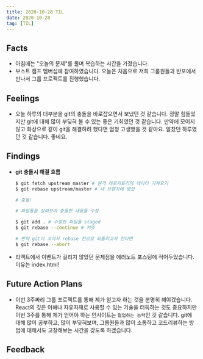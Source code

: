 ```yaml
---
title: 2020-10-28 TIL
date: 2020-10-28
tag: [TIL]
---
```


## Facts

- 아침에는 "오늘의 문제"를 풀며 복습하는 시간을 가졌습니다.
- 부스트 캠프 멤버십에 참여하였습니다. 오늘은 처음으로 저희 그룹원들과 반포에서 만나서 그룹 프로젝트를 진행했습니다.

## Feelings

- 오늘 하루의 대부분을 git의 충돌을 바로잡으면서 보냈던 것 같습니다. 정말 힘들었지만 git에 대해 많이 부딪혀 볼 수 있는 좋은 기회였던 것 같습니다. 만약에 모이지 않고 화상으로 같이 git을 해결하려 했다면 엄청 고생했을 것 같아요. 알찼던 하루였던 것 같습니다. 좋네요.

## Findings

- **git 충돌시 해결 흐름**  
  
    ```bash
    $ git fetch upstream master # 원격 레포지토리의 데이터 가져오기
    $ git rebase upstream/master # 내 브랜치에 병합

    # 충돌!

    # 파일들을 살펴보며 충돌한 내용들 수정

    $ git add . # 수정한 파일들 staged
    $ git rebase --continue # 커밋

    # 만약 git이 꼬여서 rebase 전으로 되돌리고자 한다면
    $ git rebase --abort
    ```

- 리액트에서 이벤트가 걸리지 않았던 문제점을 에러노트 포스팅에 적어두었습니다. 이유는 index.html!

## Future Action Plans

- 이번 3주짜리 그룹 프로젝트를 통해 제가 얻고자 하는 것을 분명히 해야겠습니다. React의 깊은 이해나 자유자재로 사용할 수 있는 기술을 터득하는 것도 중요하지만 이번 3주를 통해 제가 얻어야 하는 인사이트는 `협업하는 능력`인 것 같습니다. git에 대해 많이 공부하고, 많이 부딪혀보며, 그룹원들과 많이 소통하고 코드리뷰하는 방법에 대해서도 고찰해보는 시간을 갖도록 하겠습니다.

## Feedback
